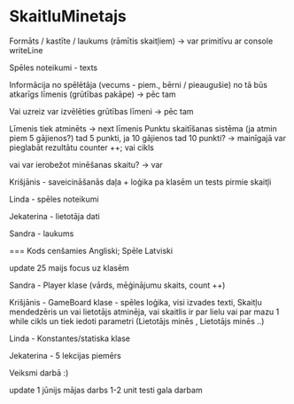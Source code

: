 # SkaitluMinetajs

Formāts / kastīte / laukums (rāmītis skaitļiem) -> var primitīvu ar console writeLine

Spēles noteikumi - texts

Informācija no spēlētāja (vecums - piem., bērni / pieaugušie) no tā būs atkarīgs līmenis (grūtības pakāpe) -> pēc tam 

Vai uzreiz var izvēlēties grūtības līmeni -> pēc tam 

Līmenis tiek atminēts  -> next līmenis
Punktu skaitīšanas sistēma (ja atmin piem 5 gājienos?) tad 5 punkti, ja 10 gājienos tad 10 punkti? -> mainīgajā var pieglabāt rezultātu counter ++; vai cikls

vai var ierobežot minēšanas skaitu? -> var

Krišjānis - saveicināšanās daļa + loģika pa klasēm un tests pirmie skaitļi

Linda - spēles noteikumi 

Jekaterina - lietotāja dati

Sandra - laukums 

===
Kods cenšamies Angliski;
Spēle Latviski



update 25 maijs
focus uz klasēm 

Sandra - Player klase (vārds, mēģinājumu skaits, count ++)

Krišjānis - GameBoard klase - spēles loģika, visi izvades texti, Skaitļu mendedzēris un vai lietotājs atminēja, vai skaitlis ir par lielu vai par mazu
1 while cikls un tiek iedoti parametri (Lietotājs minēs , Lietotājs minēs ..)

Linda - Konstantes/statiska klase

Jekaterina - 5 lekcijas piemērs 


Veiksmi darbā :)

update 1 jūnijs
mājas darbs  1-2 unit testi gala darbam 


